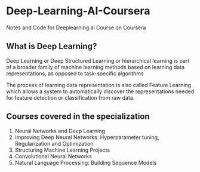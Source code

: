 # Deep-Learning-AI-Coursera
Notes and Code for Deeplearning.ai Course on Coursera

## What is Deep Learning?
Deep Learning or Deep Structured Learning or hierarchical learning is part of a broader family of machine learning methods based on learning data representations, as opposed to task-specific algorithms

The process of learning data representation is also called Feature Learning which allows a system to automatically discover the representations needed for feature detection or classification from raw data.

## Courses covered in the specialization

1. Neural Networks and Deep Learning
2. Improving Deep Neural Networks: Hyperparameter tuning, Regularization and Optimization
3. Structuring Machine Learning Projects
4. Convolutional Neural Networks
5. Natural Language Processing: Building Sequence Models
